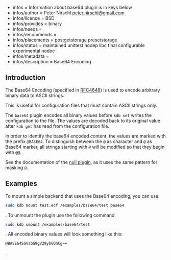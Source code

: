 - infos = Information about base64 plugin is in keys below
- infos/author = Peter Nirschl <peter.nirschl@gmail.com>
- infos/licence = BSD
- infos/provides = binary
- infos/needs =
- infos/recommends =
- infos/placements = postgetstorage presetstorage
- infos/status = maintained unittest nodep libc final configurable experimental nodoc
- infos/metadata =
- infos/description = Base64 Encoding

## Introduction

The Base64 Encoding (specified in [RFC4648](https://www.ietf.org/rfc/rfc4648.txt)) is used to encode arbitrary binary data to ASCII strings.

This is useful for configuration files that must contain ASCII strings only.

The `base64` plugin encodes all binary values before `kdb set` writes the configuration to the file.
The values are decoded back to its original value after `kdb get` has read from the configuration file.

In order to identify the base64 encoded content, the values are marked with the prefix `@BASE64`.
To distinguish between the `@` as character and `@` as Base64 marker, all strings starting with `@` will be modified so that they begin with `@@`.

See the documentation of the [null plugin](../null/), as it uses the same pattern for masking `@`.

## Examples

To mount a simple backend that uses the Base64 encoding, you can use:

```sh
sudo kdb mount test.ecf /examples/base64/test base64
```

. To unmount the plugin use the following command:

```sh
sudo kdb umount /examples/base64/test
```

. All encoded binary values will look something like this:

    @BASE64SGVsbG8gV29ybGQhCg==

.

